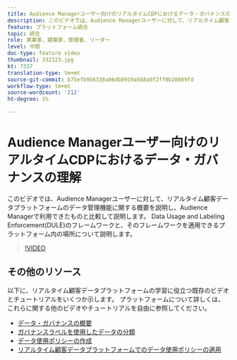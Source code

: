 ```yaml
---
title: Audience Managerユーザー向けのリアルタイムCDPにおけるデータ・ガバナンスの理解
description: このビデオでは、Audience Managerユーザーに対して、リアルタイム顧客データプラットフォームのデータ管理機能に関する概要を説明し、Audience Managerで利用できたものと比較して説明します。 Data Usage and Labeling Enforcement(DULE)のフレームワークと、そのフレームワークを適用できるプラットフォーム内の場所について説明します。
feature: プラットフォーム統合
topic: 統合
role: 実業家、建築家、管理者、リーダー
level: 中間
doc-type: feature video
thumbnail: 332123.jpg
kt: 7337
translation-type: tm+mt
source-git-commit: b75efb956338a06db8919a568a0f2ff0b28889fd
workflow-type: tm+mt
source-wordcount: '212'
ht-degree: 1%

---
```



# Audience Managerユーザー向けのリアルタイムCDPにおけるデータ・ガバナンスの理解

このビデオでは、Audience Managerユーザーに対して、リアルタイム顧客データプラットフォームのデータ管理機能に関する概要を説明し、Audience Managerで利用できたものと比較して説明します。 Data Usage and Labeling Enforcement(DULE)のフレームワークと、そのフレームワークを適用できるプラットフォーム内の場所について説明します。

>[!VIDEO](https://video.tv.adobe.com/v/332123/?quality=12&learn=on)

## その他のリソース

以下に、リアルタイム顧客データプラットフォームの学習に役立つ既存のビデオとチュートリアルをいくつか示します。 プラットフォームについて詳しくは、これらに関する他のビデオやチュートリアルを自由に参照してください。

* [データ・ガバナンスの概要](https://experienceleague.adobe.com/docs/platform-learn/tutorials/data-governance/understanding-data-governance.html?lang=en#data-governance)
* [ガバナンスラベルを使用したデータの分類](https://experienceleague.adobe.com/docs/platform-learn/tutorials/data-governance/classify-data-using-governance-labels.html?lang=en#data-governance)
* [データ使用ポリシーの作成](https://experienceleague.adobe.com/docs/platform-learn/tutorials/data-governance/create-data-usage-policies.html?lang=en#data-governance)
* [リアルタイム顧客データプラットフォームでのデータ使用ポリシーの適用](https://experienceleague.adobe.com/docs/platform-learn/tutorials/data-governance/enforce-data-usage-policies-in-real-time-cdp.html?lang=en#data-governance)
